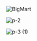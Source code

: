 ![BigMart](https://github.com/sushanttsharma0011/sushantsharmaportfolio/assets/135987312/cc27fa30-822c-41c1-bf59-89cb26f34c1b)

![p-2](https://github.com/sushanttsharma0011/sushantsharmaportfolio/assets/135987312/dffca2db-c772-4816-8d5a-de013459f054)

![p-3 (1)](https://github.com/sushanttsharma0011/sushantsharmaportfolio/assets/135987312/8120f3d7-8140-4b8a-b613-dbc3f210b865)


